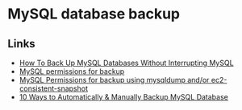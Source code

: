 # MySQL database backup

## Links
 - [How To Back Up MySQL Databases Without Interrupting MySQL](http://www.howtoforge.com/back_up_mysql_dbs_without_interruptions)
 - [MySQL permissions for backup](http://openconcept.ca/mysql_permissions_for_backup)
 - [MySQL Permissions for backup using mysqldump and/or ec2-consistent-snapshot](http://www.muck.net/59/mysql-minimum-permissions-for-backup-using-mysqldump)
 - [10 Ways to Automatically & Manually Backup MySQL Database](http://www.noupe.com/how-tos/10-ways-to-automatically-manually-backup-mysql-database.html)

